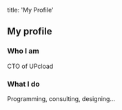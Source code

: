 title: 'My Profile'

## My profile

### Who I am

CTO of UPcload

### What I do

Programming, consulting, designing...
